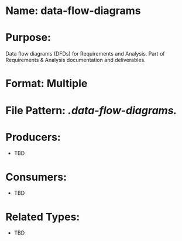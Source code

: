 # Name: data-flow-diagrams

# Purpose:
Data flow diagrams (DFDs) for Requirements and Analysis. Part of Requirements & Analysis documentation and deliverables.

# Format: Multiple

# File Pattern: *.data-flow-diagrams.*

# Producers:
- TBD

# Consumers:
- TBD

# Related Types:
- TBD

